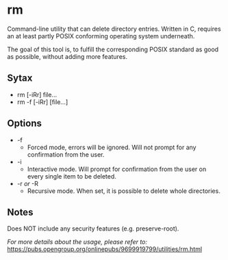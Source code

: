 # rm
Command-line utility that can delete directory entries.
Written in C, requires an at least partly POSIX conforming operating system underneath.

The goal of this tool is, to fulfill the corresponding POSIX standard as good as possible, without adding more features.

## Sytax
* rm [-iRr] file...
* rm -f [-iRr] [file...]

## Options
* -f 
  * Forced mode, errors will be ignored. Will not prompt for any confirmation from the user.
* -i
  * Interactive mode. Will prompt for confirmation from the user on every single item to be deleted.
* -r *or* -R
  * Recursive mode. When set, it is possible to delete whole directories.

## Notes
Does NOT include any security features (e.g. preserve-root).

*For more details about the usage, please refer to:* https://pubs.opengroup.org/onlinepubs/9699919799/utilities/rm.html
